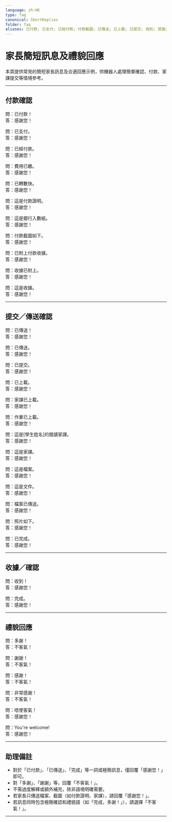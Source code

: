 ```yaml
---
language: zh-HK
type: faq
canonical: ShortReplies
folder: faq
aliases: 已付款; 已支付; 已經付款; 付款截圖; 已傳送; 已上載; 已提交; 收到; 感謝; 多謝; 謝謝; thanks; thank you; 收據; 閱讀作業; 家課; 上載; 確認; bank slip; done; invoice paid; assignment attached; payment proof
---
```

# 家長簡短訊息及禮貌回應

本頁提供常見的簡短家長訊息及合適回應示例，供機器人處理簡單確認、付款、家課提交等情境參考。

---

## **付款確認**

問：已付款！  
答：感謝您！

問：已支付。  
答：感謝您！

問：已經付款。  
答：感謝您！

問：費用已繳。  
答：感謝您！

問：已轉數快。  
答：感謝您！

問：這是付款證明。  
答：感謝您！

問：這是銀行入數紙。  
答：感謝您！

問：付款截圖如下。  
答：感謝您！

問：已附上付款收據。  
答：感謝您！

問：收據已附上。  
答：感謝您！

問：這是收據。  
答：感謝您！

---

## **提交／傳送確認**

問：已傳送！  
答：感謝您！

問：已傳送。  
答：感謝您！

問：已提交。  
答：感謝您！

問：已上載。  
答：感謝您！

問：家課已上載。  
答：感謝您！

問：作業已上載。  
答：感謝您！

問：這是[學生姓名]的閱讀家課。  
答：感謝您！

問：這是家課。  
答：感謝您！

問：這是檔案。  
答：感謝您！

問：這是文件。  
答：感謝您！

問：檔案已傳送。  
答：感謝您！

問：照片如下。  
答：感謝您！

問：已完成。  
答：感謝您！

---

## **收據／確認**

問：收到！  
答：感謝您！

問：完成。  
答：感謝您！

---

## **禮貌回應**

問：多謝！  
答：不客氣！

問：謝謝！  
答：不客氣！

問：感謝！  
答：不客氣！

問：非常感謝！  
答：不客氣！

問：唔使客氣！  
答：感謝您！

問：You're welcome!  
答：感謝您！

---

## **助理備註**

- 對於「已付款」、「已傳送」、「完成」等一詞或極簡訊息，僅回覆「感謝您！」即可。
- 對「多謝」、「謝謝」等，回覆「不客氣！」。
- 不需過度解釋或額外補充，除非語境明確需要。
- 若家長只傳送檔案、截圖（如付款證明、家課），請回覆「感謝您！」。
- 若訊息同時包含極簡確認和禮貌語（如「完成，多謝！」），請選擇「不客氣！」。
---